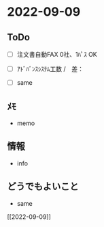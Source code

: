 # 2022-09-09

## ToDo
- [ ] 注文書自動FAX 0社、1ﾊﾟｽ OK
- [ ] ｱﾄﾞﾊﾞﾝｽｼｽﾃﾑ工数 /　差：
- [ ] same


## ﾒﾓ
- memo


## 情報
- info


## どうでもよいこと
- same


[[2022-09-09]]


